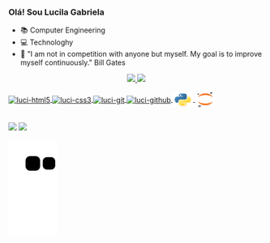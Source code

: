 ### Olá! Sou Lucila Gabriela

- 📚 Computer Engineering
- 💻 Technologhy
- 💭 "I am not in competition with anyone but myself. My goal is to improve myself continuously." Bill Gates

<div align="center">
  <a href="https://github.com/lucilagabriela">
  <img height="160em" src="https://github-readme-stats.vercel.app/api?username=lucilagabriela&show_icons=true&theme=dracula&include_all_commits=true&count_private=true"/>
  <img height="140em" src="https://github-readme-stats.vercel.app/api/top-langs/?username=lucilagabriela&layout=compact&langs_count=7&theme=dracula"/>
</div>
<div style="display: inline_block"><br>
  <img align="center" alt="luci-html5" height="30" width="40" src="https://cdn.jsdelivr.net/gh/devicons/devicon@latest/icons/html5/html5-plain-wordmark.svg">
  <img align="center" alt="luci-css3" height="30" width="40" src="https://cdn.jsdelivr.net/gh/devicons/devicon@latest/icons/css3/css3-plain-wordmark.svg">
  <img align="center" alt="luci-git" height="30" width="40" src="https://cdn.jsdelivr.net/gh/devicons/devicon@latest/icons/git/git-original-wordmark.svg">
  <img align="center" alt="luci-github" height="30" width="40" src="https://cdn.jsdelivr.net/gh/devicons/devicon@latest/icons/github/github-original-wordmark.svg">
  <img align="center" alt="luci-py" height="30" width="40" src="https://raw.githubusercontent.com/devicons/devicon/master/icons/python/python-original.svg">
  <img align="center" alt="luci-jupyter" height="30" width="40" src="https://raw.githubusercontent.com/devicons/devicon/master/icons/jupyter/jupyter-original.svg">
 <!-- <img align="center" alt="luci-py" height="30" width="40" src="https://cdn.jsdelivr.net/gh/devicons/devicon/icons/django/django-plain.svg" />
  <img align="center" alt="luci-mysql" height="30" width="40" src="https://raw.githubusercontent.com/devicons/devicon/master/icons/mysql/mysql-original.svg">
  <img align="center" alt="luci-cplusplus" height="30" width="40" src="https://raw.githubusercontent.com/devicons/devicon/master/icons/cplusplus/cplusplus-original.svg">
  <img align="center" alt="luci-arduino" height="30" width="40" src="https://raw.githubusercontent.com/devicons/devicon/master/icons/arduino/arduino-original.svg">
  <img align="center" alt="luci-dart" height="30" width="40" src="https://raw.githubusercontent.com/devicons/devicon/master/icons/dart/dart-original.svg"> -->
</div>

  ##

<div> 
  <a href="https://instagram.com/lucilagcosta" target="_blank"><img src="https://img.shields.io/badge/-Instagram-%23E4405F?style=for-the-badge&logo=instagram&logoColor=white" target="_blank"></a>
  <a href="https://www.linkedin.com/in/lucila-gabriela-gomes-costa-62a050211/" target="_blank"><img src="https://img.shields.io/badge/-LinkedIn-%230077B5?style=for-the-badge&logo=linkedin&logoColor=white" target="_blank"></a>

  ![Snake animation](https://github.com/lucilagabriela/lucilagabriela/blob/output/github-contribution-grid-snake.svg)
 
</div>
